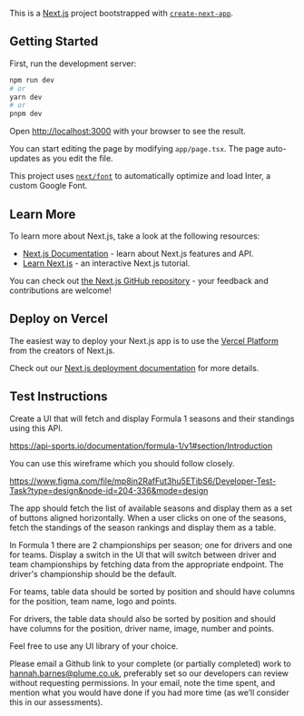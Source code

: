 This is a [Next.js](https://nextjs.org/) project bootstrapped with [`create-next-app`](https://github.com/vercel/next.js/tree/canary/packages/create-next-app).

## Getting Started

First, run the development server:

```bash
npm run dev
# or
yarn dev
# or
pnpm dev
```

Open [http://localhost:3000](http://localhost:3000) with your browser to see the result.

You can start editing the page by modifying `app/page.tsx`. The page auto-updates as you edit the file.

This project uses [`next/font`](https://nextjs.org/docs/basic-features/font-optimization) to automatically optimize and load Inter, a custom Google Font.

## Learn More

To learn more about Next.js, take a look at the following resources:

- [Next.js Documentation](https://nextjs.org/docs) - learn about Next.js features and API.
- [Learn Next.js](https://nextjs.org/learn) - an interactive Next.js tutorial.

You can check out [the Next.js GitHub repository](https://github.com/vercel/next.js/) - your feedback and contributions are welcome!

## Deploy on Vercel

The easiest way to deploy your Next.js app is to use the [Vercel Platform](https://vercel.com/new?utm_medium=default-template&filter=next.js&utm_source=create-next-app&utm_campaign=create-next-app-readme) from the creators of Next.js.

Check out our [Next.js deployment documentation](https://nextjs.org/docs/deployment) for more details.

## Test Instructions

Create a UI that will fetch and display Formula 1 seasons and their standings using this API.

https://api-sports.io/documentation/formula-1/v1#section/Introduction

You can use this wireframe which you should follow closely.

https://www.figma.com/file/mp8jn2RafFut3hu5ETibS6/Developer-Test-Task?type=design&node-id=204-336&mode=design

The app should fetch the list of available seasons and display them as a set of buttons aligned horizontally. When a user clicks on one of the seasons, fetch the standings of the season rankings and display them as a table.

In Formula 1 there are 2 championships per season; one for drivers and one for teams. Display a switch in the UI that will switch between driver and team championships by fetching data from the appropriate endpoint. The driver's championship should be the default.

For teams, table data should be sorted by position and should have columns for the position, team name, logo and points.

For drivers, the table data should also be sorted by position and should have columns for the position, driver name, image, number and points.

Feel free to use any UI library of your choice.

Please email a Github link to your complete (or partially completed) work to hannah.barnes@plume.co.uk, preferably set so our developers can review without requesting permissions. In your email, note the time spent, and mention what you would have done if you had more time (as we’ll consider this in our assessments).
